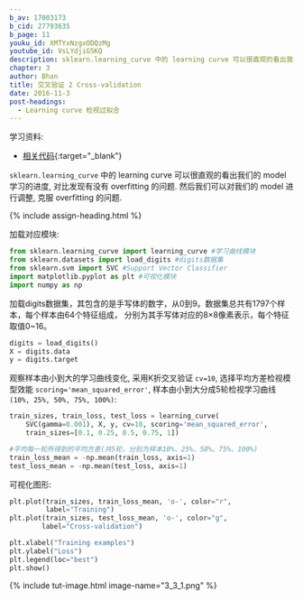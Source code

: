 ```yaml
---
b_av: 17003173
b_cid: 27793635
b_page: 11
youku_id: XMTYxNzgxODQzMg
youtube_id: VsLYdjiG5KQ
description: sklearn.learning_curve 中的 learning curve 可以很直观的看出我们的 model 学习的进度,对比发现有没有 overfitting 的问题.然后我们可以对我们的 model 进行调整,克服 overfitting 的问题.
chapter: 3
author: Bhan
title: 交叉验证 2 Cross-validation
date: 2016-11-3
post-headings:
  - Learning curve 检视过拟合
---
```



学习资料:
  * [相关代码](https://github.com/MorvanZhou/tutorials/blob/master/sklearnTUT/sk9_cross_validation2.py){:target="_blank"}
    
`sklearn.learning_curve` 中的 learning curve 可以很直观的看出我们的 model 学习的进度,
对比发现有没有 overfitting 的问题. 然后我们可以对我们的 model 进行调整, 克服 overfitting 的问题.

{% include assign-heading.html %}

加载对应模块:

```python
from sklearn.learning_curve import learning_curve #学习曲线模块
from sklearn.datasets import load_digits #digits数据集
from sklearn.svm import SVC #Support Vector Classifier
import matplotlib.pyplot as plt #可视化模块
import numpy as np
```

加载digits数据集，其包含的是手写体的数字，从0到9。数据集总共有1797个样本，每个样本由64个特征组成，
分别为其手写体对应的8×8像素表示，每个特征取值0~16。

```python
digits = load_digits()
X = digits.data
y = digits.target
```

观察样本由小到大的学习曲线变化, 采用K折交叉验证 `cv=10`, 
选择平均方差检视模型效能 `scoring='mean_squared_error'`,
样本由小到大分成5轮检视学习曲线`(10%, 25%, 50%, 75%, 100%)`:

```python
train_sizes, train_loss, test_loss = learning_curve(
    SVC(gamma=0.001), X, y, cv=10, scoring='mean_squared_error',
    train_sizes=[0.1, 0.25, 0.5, 0.75, 1])

#平均每一轮所得到的平均方差(共5轮，分别为样本10%、25%、50%、75%、100%)
train_loss_mean = -np.mean(train_loss, axis=1)
test_loss_mean = -np.mean(test_loss, axis=1)
```

可视化图形:

```python
plt.plot(train_sizes, train_loss_mean, 'o-', color="r",
         label="Training")
plt.plot(train_sizes, test_loss_mean, 'o-', color="g",
        label="Cross-validation")

plt.xlabel("Training examples")
plt.ylabel("Loss")
plt.legend(loc="best")
plt.show()
```

{% include tut-image.html image-name="3_3_1.png" %}
